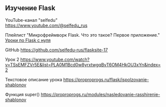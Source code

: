 ## Изучение Flask
<span>YouTube-канал "selfedu"</span><br>
<span>https://www.youtube.com/@selfedu_rus</span>

<span>Плейлист "Микрофреймворк Flask. Что это такое? Первое приложение."</span>
<br>
<span>[Уроки по Flask с нуля](https://www.youtube.com/playlist?list=PLA0M1Bcd0w8yrxtwgqBvT6OM4HkOU3xYn)</span>

GitHub
https://github.com/selfedu-rus/flasksite-17

Урок 2
https://www.youtube.com/watch?v=TSsEMFZVr5E&list=PLA0M1Bcd0w8yrxtwgqBvT6OM4HkOU3xYn&index=2

Текстовое описание урока
https://proproprogs.ru/flask/ispolzovanie-shablonov

Функция super()
https://proproprogs.ru/modules/nasledovanie-rasshirenie-shablonov